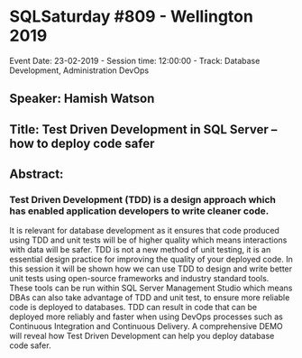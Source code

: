 # SQLSaturday #809 - Wellington 2019
Event Date: 23-02-2019 - Session time: 12:00:00 - Track: Database Development, Administration  DevOps
## Speaker: Hamish Watson
## Title: Test Driven Development in SQL Server – how to deploy code safer
## Abstract:
### Test Driven Development (TDD)  is a design approach which has enabled application developers to write cleaner code. 
It is relevant for database development as it ensures that code produced using TDD and unit tests will be of higher quality which means interactions with data will be safer. 
TDD is not a new method of unit testing, it is an essential design practice for improving the quality of your deployed code.
In this session it will be shown how we can use TDD to design and write better unit tests using open-source frameworks and industry standard tools. These tools can be run within SQL Server Management Studio which means DBAs can also take advantage of TDD and unit test, to ensure more reliable code is deployed to databases. 
TDD can result in code that can be deployed more reliably and faster when using DevOps processes such as Continuous Integration and Continuous Delivery. 
A comprehensive DEMO will reveal how Test Driven Development can help you deploy database code safer.
